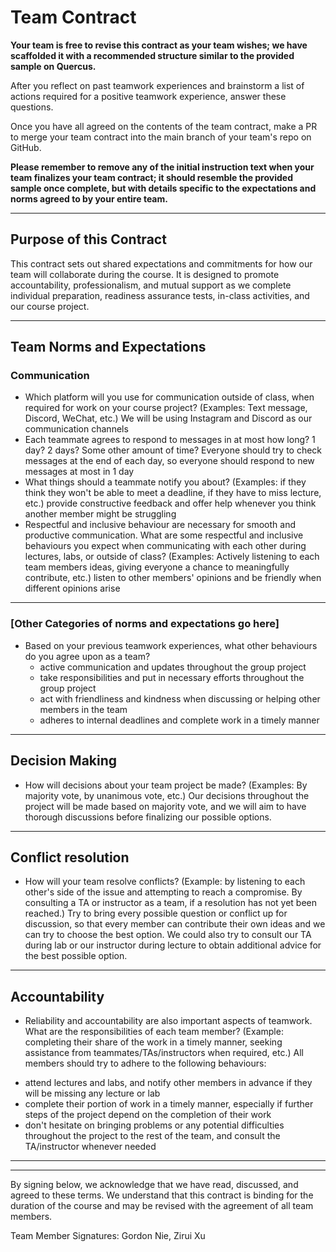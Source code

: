 # Team Contract

**Your team is free to revise this contract as your team wishes; we have scaffolded it with a recommended structure similar to the provided sample on Quercus.**

After you reflect on past teamwork experiences and brainstorm a list of actions required for a positive teamwork experience, answer these questions.

Once you have all agreed on the contents of the team contract, make a PR to merge your team contract into the main branch of your team's repo on GitHub.

**Please remember to remove any of the initial instruction text when your team finalizes your team contract; it should resemble the provided sample once complete, but with details specific to the expectations and norms agreed to by your entire team.**

---

## Purpose of this Contract

This contract sets out shared expectations and commitments for how our team will collaborate during the course. It is designed to promote accountability, professionalism, and mutual support as we complete individual preparation, readiness assurance tests, in-class activities, and our course project.

---

## Team Norms and Expectations

### Communication

* Which platform will you use for communication outside of class, when required for work on your course project? (Examples: Text message, Discord, WeChat, etc.)
  We will be using Instagram and Discord as our communication channels
* Each teammate agrees to respond to messages in at most how long? 1 day? 2 days? Some other amount of time?
  Everyone should try to check messages at the end of each day, so everyone should respond to new messages at most in 1 day
* What things should a teammate notify you about? (Examples: if they think they won't be able to meet a deadline, if they have to miss lecture, etc.)
  provide constructive feedback and offer help whenever you think another member might be struggling
* Respectful and inclusive behaviour are necessary for smooth and productive communication. What are some respectful and inclusive behaviours you expect when communicating with each other during lectures, labs, or outside of class? (Examples: Actively listening to each team members ideas, giving everyone a chance to meaningfully contribute, etc.)
  listen to other members' opinions and be friendly when different opinions arise

---

### [Other Categories of norms and expectations go here]

* Based on your previous teamwork experiences, what other behaviours do you agree upon as a team?
  - active communication and updates throughout the group project
  - take responsibilities and put in necessary efforts throughout the group project
  - act with friendliness and kindness when discussing or helping other members in the team
  - adheres to internal deadlines and complete work in a timely manner

---

## Decision Making

* How will decisions about your team project be made? (Examples: By majority vote, by unanimous vote, etc.)
  Our decisions throughout the project will be made based on majority vote, and we will aim to have thorough discussions before finalizing our possible options.

---

## Conflict resolution

* How will your team resolve conflicts? (Example: by listening to each other's side of the issue and attempting to reach a compromise. By consulting a TA or instructor as a team, if a resolution has not yet been reached.)
  Try to bring every possible question or conflict up for discussion, so that every member can contribute their own ideas and we can try to choose the best option. We could also try to consult our TA during lab or our instructor during lecture to obtain additional advice for the best possible option.

---

## Accountability

* Reliability and accountability are also important aspects of teamwork. What are the responsibilities of each team member? (Example: completing their share of the work in a timely manner, seeking assistance from teammates/TAs/instructors when required, etc.)
  All members should try to adhere to the following behaviours:

- attend lectures and labs, and notify other members in advance if they will be missing any lecture or lab
- complete their portion of work in a timely manner, especially if further steps of the project depend on the completion of their work
- don't hesitate on bringing problems or any potential difficulties throughout the project to the rest of the team, and consult the TA/instructor whenever needed

---

---

By signing below, we acknowledge that we have read, discussed, and agreed to these terms. We understand that this contract is binding for the duration of the course and may be revised with the agreement of all team members.

Team Member Signatures:
Gordon Nie, Zirui Xu

